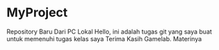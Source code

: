 # MyProject
Repository Baru Dari PC Lokal 
Hello, ini adalah tugas git yang saya buat untuk memenuhi tugas kelas saya 
Terima Kasih Gamelab. Materinya
